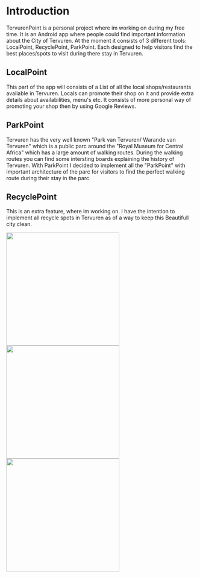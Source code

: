 # Introduction
TervurenPoint is a personal project where im working on during my free time. It is an Android app where people could find important information about the City of Tervuren. At the moment it consists of 3 different tools: LocalPoint, RecyclePoint, ParkPoint. Each designed to help visitors find the best places/spots to visit during there stay in Tervuren.

## LocalPoint
This part of the app will consists of a List of all the local shops/restaurants available in Tervuren. Locals can promote their shop on it and provide extra details about availabilities, menu's etc. It consists of more personal way of promoting your shop then by using Google Reviews.

## ParkPoint
Tervuren has the very well known "Park van Tervuren/ Warande van Tervuren" which is a public parc around the "Royal Museum for Central Africa" which has a large amount of walking routes. During the walking routes you can find some intersting boards explaining the history of Tervuren. With ParkPoint I decided to implement all the "ParkPoint" with important architecture of the parc for visitors to find the perfect walking route during their stay in the parc.

## RecyclePoint
This is an extra feature, where im working on. I have the intention to implement all recycle spots in Tervuren as of a way to keep this Beautifull city clean.


<img src="https://i.imgur.com/rfAV94m.png" width="300" align="left" />
<img src="https://i.imgur.com/yVgVf4w.png" width="300" align="left" />
<img src="https://i.imgur.com/9Hc6Lj3.png" width="300" align="left" />



